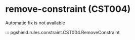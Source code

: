 # remove-constraint (CST004)

Automatic fix is not available

::: pgshield.rules.constraint.CST004.RemoveConstraint

